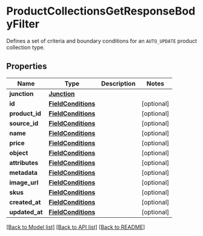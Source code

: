 # ProductCollectionsGetResponseBodyFilter

Defines a set of criteria and boundary conditions for an `AUTO_UPDATE` product collection type.

## Properties

Name | Type | Description | Notes
------------ | ------------- | ------------- | -------------
**junction** | [**Junction**](Junction.md) |  | 
**id** | [**FieldConditions**](FieldConditions.md) |  | [optional] 
**product_id** | [**FieldConditions**](FieldConditions.md) |  | [optional] 
**source_id** | [**FieldConditions**](FieldConditions.md) |  | [optional] 
**name** | [**FieldConditions**](FieldConditions.md) |  | [optional] 
**price** | [**FieldConditions**](FieldConditions.md) |  | [optional] 
**object** | [**FieldConditions**](FieldConditions.md) |  | [optional] 
**attributes** | [**FieldConditions**](FieldConditions.md) |  | [optional] 
**metadata** | [**FieldConditions**](FieldConditions.md) |  | [optional] 
**image_url** | [**FieldConditions**](FieldConditions.md) |  | [optional] 
**skus** | [**FieldConditions**](FieldConditions.md) |  | [optional] 
**created_at** | [**FieldConditions**](FieldConditions.md) |  | [optional] 
**updated_at** | [**FieldConditions**](FieldConditions.md) |  | [optional] 

[[Back to Model list]](../README.md#documentation-for-models) [[Back to API list]](../README.md#documentation-for-api-endpoints) [[Back to README]](../README.md)


